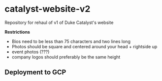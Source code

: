 # catalyst-website-v2

Repository for rehaul of v1 of Duke Catalyst's website

**Restrictions**

- Bios need to be less than 75 characters and two lines long
- Photos should be square and centered around your head + rightside up
- event photos (???)
- company logos should preferably be the same height

**Deployment to GCP**
- 
